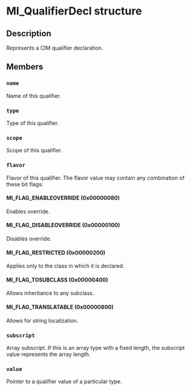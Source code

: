 # MI_QualifierDecl structure

## Description

Represents a CIM qualifier declaration.

## Members

### `name`

Name of this qualifier.

### `type`

Type of this qualifier.

### `scope`

Scope of this qualifier.

### `flavor`

Flavor of this qualifier. The flavor value may contain any combination of these bit flags:

#### MI_FLAG_ENABLEOVERRIDE (0x00000080)

Enables override.

#### MI_FLAG_DISABLEOVERRIDE (0x00000100)

Disables override.

#### MI_FLAG_RESTRICTED (0x00000200)

Applies only to the class in which it is declared.

#### MI_FLAG_TOSUBCLASS (0x00000400)

Allows inheritance to any subclass.

#### MI_FLAG_TRANSLATABLE (0x00000800)

Allows for string localization.

### `subscript`

Array subscript. If this is an array type with a fixed length, the subscript value represents the array length.

### `value`

Pointer to a qualifier value of a particular type.